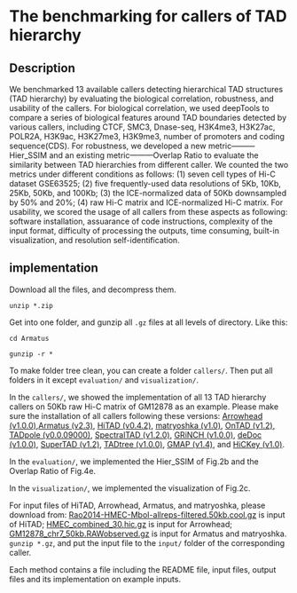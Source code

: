 # The benchmarking for callers of TAD hierarchy
## Description
We benchmarked 13 available callers detecting hierarchical TAD structures (TAD hierarchy) by evaluating the biological correlation, robustness, and usability of the callers. For biological correlation, we used deepTools to compare a series of biological features around TAD boundaries detected by various callers, including CTCF, SMC3, Dnase-seq, H3K4me3, H3K27ac, POLR2A, H3K9ac, H3K27me3, H3K9me3, number of promoters and coding sequence(CDS). For robustness, we developed a new metric———Hier_SSIM and an existing metric———Overlap Ratio to evaluate the similarity between TAD hierarchies from different caller. We counted the two metrics under different conditions as follows: (1) seven cell types of Hi-C dataset GSE63525; (2) five frequently-used data resolutions of 5Kb, 10Kb, 25Kb, 50Kb, and 100Kb; (3) the ICE-normalized data of 50Kb downsampled by 50% and 20%; (4) raw Hi-C matrix and ICE-normalized Hi-C matrix. For usability, we scored the usage of all callers from these aspects as following: software installation, assuarance of code instructions, complexity of the input format, difficulty of processing the outputs, time consuming,  built-in visualization, and resolution self-identification.


## implementation

Download all the files, and decompress them.

```
unzip *.zip
```

Get into one folder, and gunzip all `.gz` files at all levels of directory. Like this:  

```
cd Armatus
```
```
gunzip -r *
```

To make folder tree clean, you can create a folder `callers/`. Then put all folders in it except `evaluation/` and `visualization/`. 

In the `callers/`, we showed the implementation of all 13 TAD hierarchy callers on 50Kb raw Hi-C matrix of GM12878 as an example. Please make sure the installation of all callers following these versions: [Arrowhead (v1.0.0)](https://github.com/aidenlab/juicer/wiki/Arrowhead),[Armatus (v2.3)](http://www.cs.cmu.edu/~ckingsf/software/armatus/), [HiTAD (v0.4.2)](https://pypi.python.org/pypi/TADLib), [matryoshka (v1.0)](https://github.com/COMBINE-lab/matryoshka), [OnTAD (v1.2)](https://github.com/anlin00007/OnTAD.git), [TADpole (v0.0.09000)](https://github.com/3DGenomes/TADpole), 
[SpectralTAD (v1.2.0)](https://bioconductor.org/packages/SpectralTAD/), [GRiNCH (v1.0.0)](https://roy-lab.github.io/grinch/), [deDoc (v1.0.0)](https://github.com/yinxc/structural-information-minimisation), [SuperTAD (v1.2)](https://github.com/deepomicslab/SuperTAD), [TADtree (v1.0.0)](http://compbio.cs.brown.edu/projects/tadtree/), [GMAP (v1.4)](http://tanlab4generegulation.org/rGMAP_1.1.tar.gz), and [HiCKey (v1.0)]( https://github.com/YingruWuGit/HiCKey). 

In the `evaluation/`, we implemented the Hier_SSIM of Fig.2b and the Overlap Ratio of Fig.4e. 

In the `visualization/`, we implemented the visualization of Fig.2c.

For input files of HiTAD, Arrowhead, Armatus, and matryoshka, please download from: [Rao2014-HMEC-MboI-allreps-filtered.50kb.cool.gz](https://drive.google.com/file/d/1SJNVMKQOfIVXWLhcpWazN-ADIoNB3gZk/view?usp=sharing) is input of HiTAD; [HMEC_combined_30.hic.gz](https://drive.google.com/file/d/1d8d4G_w_d_Y24ARilte-guJP9yT56kF-/view?usp=sharing) is input for Arrowhead; [GM12878_chr7_50kb.RAWobserved.gz](https://drive.google.com/file/d/1pz0-AmsE_RHXXdY7uLvgpBUVsomzLjfW/view?usp=sharing) is input for Armatus and matryoshka. `gunzip *.gz`, and put the input file to the `input/` folder of the corresponding caller.

Each method contains a file including the README file, input files, output files and its implementation on example inputs.
